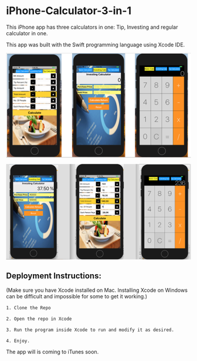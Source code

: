 # iPhone-Calculator-3-in-1

This iPhone app has three calculators in one: Tip, Investing and regular calculator in one.

This app was built with the Swift programming language using Xcode IDE. 

![Alt text](iphonecalc.png?raw=true "Title")


![Alt text](3in1Calc.png?raw=true "Title")


## Deployment Instructions: 
(Make sure you have Xcode installed on Mac. Installing Xcode on Windows can be difficult and impossible for some to get it working.)

```
1. Clone the Repo
```
```
2. Open the repo in Xcode
```
```
3. Run the program inside Xcode to run and modify it as desired.
```
```
4. Enjoy.
```
The app will is coming to iTunes soon.
